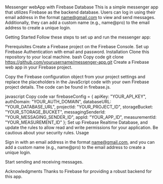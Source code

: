 Messenger webApp with Firebase Database
This is a simple messenger app that utilizes Firebase as the backend database. Users can log in using their email address in the format name@gmail.com to view and send messages. Additionally, they can add a custom name (e.g., name@pro) to the email address to create a unique login.

Getting Started
Follow these steps to set up and run the messenger app:

Prerequisites
Create a Firebase project on the Firebase Console.
Set up Firebase Authentication with email and password.
Installation
Clone this repository to your local machine.
bash
Copy code
git clone https://github.com/yourusername/messenger-app.git
Create a Firebase web app in your Firebase project.

Copy the Firebase configuration object from your project settings and replace the placeholders in the JavaScript code with your own Firebase project details. The code can be found in firebase.js.

javascript
Copy code
var firebaseConfig = {
  apiKey: "YOUR_API_KEY",
  authDomain: "YOUR_AUTH_DOMAIN",
  databaseURL: "YOUR_DATABASE_URL",
  projectId: "YOUR_PROJECT_ID",
  storageBucket: "YOUR_STORAGE_BUCKET",
  messagingSenderId: "YOUR_MESSAGING_SENDER_ID",
  appId: "YOUR_APP_ID",
  measurementId: "YOUR_MEASUREMENT_ID"
};
Set up Firebase Realtime Database, and update the rules to allow read and write permissions for your application. Be cautious about your security rules.
Usage

Sign in with an email address in the format name@gmail.com, and you can add a custom name (e.g., name@pro) to the email address to create a unique login.

Start sending and receiving messages.



Acknowledgments
Thanks to Firebase for providing a robust backend for this app.
